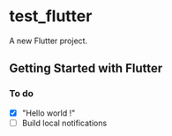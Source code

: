 # test_flutter

A new Flutter project.

## Getting Started with Flutter 

### To do
- [x] "Hello world !"
- [ ] Build local notifications
